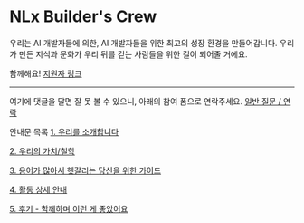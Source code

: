 # NLx Builder's Crew

우리는 AI 개발자들에 의한, AI 개발자들을 위한 최고의 성장 환경을 만들어갑니다. 
우리가 만든 지식과 문화가 우리 뒤를 걷는 사람들을 위한 길이 되어줄 거에요. 

함께해요! [지원자 링크](https://tally.so/r/w2Z0xM) 

---

여기에 댓글을 달면 잘 못 볼 수 있으니, 아래의 참여 폼으로 연락주세요. 
[일반 질문 / 연락](https://tally.so/r/3qp6E5)

안내문 목록
[1. 우리를 소개합니다](https://github.com/Pseudo-Lab/GJS6/discussions/3#discussioncomment-13386862) 

[2. 우리의 가치/철학](https://github.com/Pseudo-Lab/GJS6/discussions/3#discussioncomment-13386976) 

[3. 용어가 많아서 헷갈리는 당신을 위한 가이드 ](https://github.com/Pseudo-Lab/GJS6/discussions/3#discussioncomment-13386976)  

[4. 활동 상세 안내](https://github.com/Pseudo-Lab/GJS6/discussions/3#discussioncomment-13386993) 

[5. 후기 - 함께하며 이런 게 좋았어요](https://github.com/Pseudo-Lab/GJS6/discussions/3#discussioncomment-13387124)
